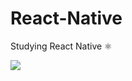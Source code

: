 # React-Native

Studying React Native ⚛

![](https://www.notion.so/image/https%3A%2F%2Fs3-us-west-2.amazonaws.com%2Fsecure.notion-static.com%2F61a8a13c-948f-4c76-9402-09909c146007%2FUntitled.png?table=block&id=97481a7c-571a-4456-9793-a97947f8a1de&spaceId=83c75a39-3aba-4ba4-a792-7aefe4b07895&width=2310&userId=&cache=v2)
